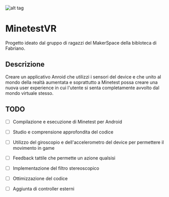 ![alt tag](http://i.imgur.com/ddX3VUa.png)

# MinetestVR

Progetto ideato dal gruppo di ragazzi del MakerSpace della bibloteca di Fabriano. 

## Descrizione

Creare un applicativo Anroid che utilizzi i sensori del device e che unito al mondo della realtà aumentata e soprattutto a Minetest possa creare una nuova user experience in cui l'utente si senta completamente avvolto dal mondo virtuale stesso.

## TODO
- [ ] Compilazione e esecuzione di Minetest per Android
- [ ] Studio e comprensione approfondita del codice
- [ ] Utilizzo del giroscopio e dell'accelerometro del device per permettere il movimento in game
- [ ] Feedback tattile che permette un azione qualsisi
- [ ] Implementazione del filtro stereoscopico
- [ ] Ottimizzazione del codice
- [ ] Aggiunta di controller esterni


